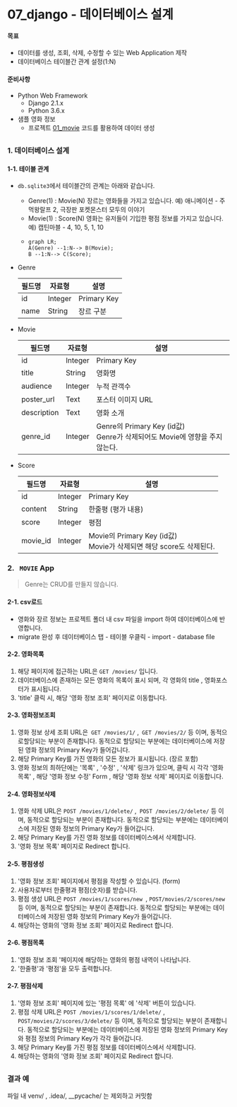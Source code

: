 # 07_django - 데이터베이스 설계

#### 목표

- 데이터를 생성, 조회, 삭제, 수정할 수 있는 Web Application 제작
- 데이터베이스 테이블간 관계 설정(1:N)



#### 준비사항

- Python Web Framework
  - Django 2.1.x
  - Python 3.6.x
- 샘플 영화 정보
  - 프로젝트 [01_movie](../01_movie) 코드를 활용하여 데이터 생성 

##  



### 1. 데이터베이스 설계 

####  1-1. 테이블 관계

- `db.sqlite3`에서 테이블간의 관계는 아래와 같습니다. 

  - Genre(1) : Movie(N)
    장르는 영화들을 가지고 있습니다.
    예) 애니메이션 - 주먹왕랄프 2, 극장판 포켓몬스터 모두의 이야기
  - Movie(1) : Score(N)
    영화는 유저들이 기입한 평점 정보를 가지고 있습니다.
    예) 캡틴마블 - 4, 10, 5, 1, 10
  - ```mermaid
    graph LR;
    A(Genre) --1:N--> B(Movie);
    B --1:N--> C(Score);
    ```


- Genre

  | 필드명 | 자료형  | 설명        |
  | ------ | ------- | ----------- |
  | id     | Integer | Primary Key |
  | name   | String  | 장르 구분   |

- Movie

  | 필드명      | 자료형  | 설명                                                         |
  | ----------- | ------- | ------------------------------------------------------------ |
  | id          | Integer | Primary Key                                                  |
  | title       | String  | 영화명                                                       |
  | audience    | Integer | 누적 관객수                                                  |
  | poster_url  | Text    | 포스터 이미지 URL                                            |
  | description | Text    | 영화 소개                                                    |
  | genre_id    | Integer | Genre의 Primary Key (id값)<br />Genre가 삭제되어도 Movie에 영향을 주지 않는다. |

- Score

  | 필드명   | 자료형  | 설명                                                         |
  | -------- | ------- | ------------------------------------------------------------ |
  | id       | Integer | Primary Key                                                  |
  | content  | String  | 한줄평 (평가 내용)                                           |
  | score    | Integer | 평점                                                         |
  | movie_id | Integer | Movie의 Primary Key (id값)<br />Movie가 삭제되면 해당 score도 삭제된다. |



###  2. ` MOVIE` App 

> Genre는 CRUD를 만들지 않습니다.

####  2-1. csv로드

- 영화와 장르 정보는 프로젝트 폴더 내 csv 파일을 import 하여 데이터베이스에 반영합니다.
- migrate 완성 후 데이터베이스 탭 - 테이블 우클릭 - import - database file 

#### 2-2. 영화목록

1. 해당 페이지에 접근하는 URL은 `GET /movies/` 입니다.
2. 데이터베이스에 존재하는 모든 영화의 목록이 표시 되며, 각 영화의 title , 영화포스터가 표시됩니다.
3. 'title' 클릭 시, 해당 '영화 정보 조회' 페이지로 이동합니다.

####  2-3. 영화정보조회

1. 영화 정보 상세 조회 URL은` GET /movies/1/` ,` GET /movies/2/` 등 이며, 동적으로할당되는 부분이 존재합니다. 동적으로 할당되는 부분에는 데이터베이스에 저장된 영화 정보의 Primary Key가 들어갑니다.
2. 해당 Primary Key를 가진 영화의 모든 정보가 표시됩니다. (장르 포함)
3. 영화 정보의 최하단에는 '목록' , '수정' , '삭제' 링크가 있으며, 클릭 시 각각 '영화 목록' , 해당 '영화 정보 수정' Form , 해당 '영화 정보 삭제' 페이지로 이동합니다.

####  2-4. 영화정보삭제

1. 영화 삭제 URL은 `POST /movies/1/delete/` ,` POST /movies/2/delete/` 등 이며, 동적으로 할당되는 부분이 존재합니다. 동적으로 할당되는 부분에는 데이터베이스에 저장된 영화 정보의 Primary Key가 들어갑니다.
2. 해당 Primary Key를 가진 영화 정보를 데이터베이스에서 삭제합니다.
3. '영화 정보 목록' 페이지로 Redirect 합니다.

#### 2-5. 평점생성

1. '영화 정보 조회' 페이지에서 평점을 작성할 수 있습니다. (form)
2. 사용자로부터 한줄평과 평점(숫자)를 받습니다.
3. 평점 생성 URL은 `POST /movies/1/scores/new `, `POST/movies/2/scores/new `등 이며, 동적으로 할당되는 부분이 존재합니다. 동적으로 할당되는 부분에는 데이터베이스에 저장된 영화 정보의 Primary Key가 들어갑니다.
4. 해당하는 영화의 '영화 정보 조회' 페이지로 Redirect 합니다.

####  2-6. 평점목록

1. '영화 정보 조회 '페이지에 해당하는 영화의 평점 내역이 나타납니다.
2. '한줄평'과 '평점'을 모두 출력합니다.

####  2-7. 평점삭제

1. '영화 정보 조회' 페이지에 있는 '평점 목록' 에 '삭제' 버튼이 있습니다.
2. 평점 삭제 URL은 `POST /movies/1/scores/1/delete/` , `POST/movies/2/scores/3/delete/` 등 이며, 동적으로 할당되는 부분이 존재합니다. 동적으로 할당되는 부분에는 데이터베이스에 저장된 영화 정보의 Primary Key와 평점 정보의 Primary Key가 각각 들어갑니다.
3. 해당 Primary Key를 가진 평점 정보를 데이터베이스에서 삭제합니다.
4. 해당하는 영화의 '영화 정보 조회' 페이지로 Redirect 합니다.



##  



###  결과 예 

파일 내 venv/ , .idea/, __pycache/ 는 제외하고 커밋함 
